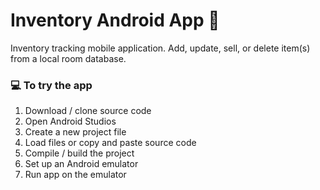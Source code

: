 # Inventory Android App 📱

Inventory tracking mobile application.  Add, update, sell, or delete item(s) from a local room database.

### 💻 To try the app 
1. Download / clone source code
2. Open Android Studios 
3. Create a new project file
4. Load files or copy and paste source code
5. Compile / build the project
6. Set up an Android emulator
7. Run app on the emulator 
